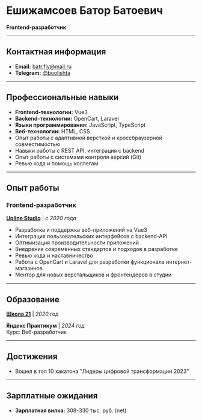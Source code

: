 # Ешижамсоев Батор Батоевич
**Frontend-разработчик**

---

## Контактная информация
- **Email:** batr.fly@mail.ru
- **Telegram:** [@boolishta](https://t.me/boolishta)

---

## Профессиональные навыки
- **Frontend-технологии:** Vue3
- **Backend-технологии:** OpenCart, Laravel
- **Языки программирования:** JavaScript, TypeScript
- **Веб-технологии:** HTML, CSS
- Опыт работы с адаптивной версткой и кроссбраузерной совместимостью
- Навыки работы с REST API, интеграция с backend
- Опыт работы с системами контроля версий (Git)
- Ревью кода и помощь коллегам

---

## Опыт работы

### Frontend-разработчик
**[Upline Studio](https://uplinestudio.io/)** | *с 2020 года*  
- Разработка и поддержка веб-приложений на Vue3
- Интеграция пользовательских интерфейсов с backend-API
- Оптимизация производительности приложений
- Внедрение современных стандартов и подходов в разработке
- Ревью кода и наставничество
- Работа с OpenCart и Laravel для разработки функционала интернет-магазинов
- Ментор для новых верстальщиков и фронтендеров в студии

---

## Образование

**[Школа 21](https://21-school.ru/)** | *2020 год*  

**Яндекс Практикум** | *2024 год*  
Курс: Веб-разработчик

---

## Достижения
- Вошел в топ 10 хакатона "Лидеры цифровой трансформации 2023"

---

## Зарплатные ожидания
- **Зарплатная вилка:** 308-330 тыс. руб. (net)
